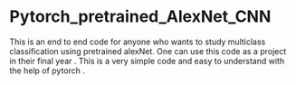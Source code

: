 # Pytorch_pretrained_AlexNet_CNN
This is an end to end code for anyone who wants to study multiclass classification using pretrained alexNet. 
One can use this code as a project in their final year . This is a very simple code and easy to understand with the help of pytorch .
